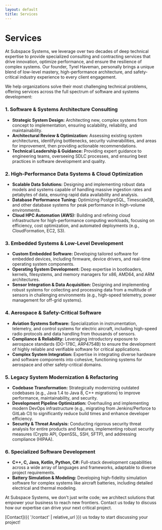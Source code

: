 ```yaml
---
layout: default
title: Services
---
```


# Services

At Subspace Systems, we leverage over two decades of deep technical expertise to provide specialized consulting and contracting services that drive innovation, optimize performance, and ensure the resilience of complex systems. Our founder, Tyrel Haveman, personally brings a unique blend of low-level mastery, high-performance architecture, and safety-critical industry experience to every client engagement.

We help organizations solve their most challenging technical problems, offering services across the full spectrum of software and systems development:

### 1. Software & Systems Architecture Consulting
* **Strategic System Design:** Architecting new, complex systems from concept to implementation, ensuring scalability, reliability, and maintainability.
* **Architectural Review & Optimization:** Assessing existing system architectures, identifying bottlenecks, security vulnerabilities, and areas for improvement, then providing actionable recommendations.
* **Technical Leadership & Guidance:** Providing expert guidance to engineering teams, overseeing SDLC processes, and ensuring best practices in software development and quality.

### 2. High-Performance Data Systems & Cloud Optimization
* **Scalable Data Solutions:** Designing and implementing robust data models and systems capable of handling massive ingestion rates and petabytes of data, ensuring rapid data availability and analysis.
* **Database Performance Tuning:** Optimizing PostgreSQL, TimescaleDB, and other database systems for peak performance in high-volume environments.
* **Cloud HPC Automation (AWS):** Building and refining cloud infrastructure for high-performance computing workloads, focusing on efficiency, cost optimization, and automated deployments (e.g., CloudFormation, EC2, S3).

### 3. Embedded Systems & Low-Level Development
* **Custom Embedded Software:** Developing tailored software for embedded devices, including firmware, device drivers, and real-time operating system components.
* **Operating System Development:** Deep expertise in bootloaders, kernels, filesystems, and memory managers for x86, AMD64, and ARM architectures.
* **Sensor Integration & Data Acquisition:** Designing and implementing robust systems for collecting and processing data from a multitude of sensors in challenging environments (e.g., high-speed telemetry, power management for off-grid systems).

### 4. Aerospace & Safety-Critical Software
* **Aviation Systems Software:** Specialization in instrumentation, telemetry, and control systems for electric aircraft, including high-speed radio protocols and data handling from thousands of sensors.
* **Compliance & Reliability:** Leveraging introductory exposure to aerospace standards (DO-178C, ARP4754B) to ensure the development of highly reliable and verifiable software for critical applications.
* **Complex System Integration:** Expertise in integrating diverse hardware and software components into cohesive, functioning systems for aerospace and other safety-critical domains.

### 5. Legacy System Modernization & Refactoring
* **Codebase Transformation:** Strategically modernizing outdated codebases (e.g., Java 1.4 to Java 8, C++ migrations) to improve performance, maintainability, and security.
* **Development Pipeline Optimization:** Overhauling and implementing modern DevOps infrastructure (e.g., migrating from Jenkins/Perforce to GitLab CI) to significantly reduce build times and enhance developer efficiency.
* **Security & Threat Analysis:** Conducting rigorous security threat analysis for entire products and features, implementing robust security measures (Crypto API, OpenSSL, SSH, SFTP), and addressing compliance (HIPAA).

### 6. Specialized Software Development
* **C++, C, Java, Kotlin, Python, C#:** Full-stack development capabilities across a wide array of languages and frameworks, adaptable to diverse project requirements.
* **Battery Simulation & Modeling:** Developing high-fidelity simulation software for complex systems like aircraft batteries, including detailed electrical and thermal modeling.

At Subspace Systems, we don't just write code; we architect solutions that empower your business to reach new frontiers. Contact us today to discuss how our expertise can drive your next critical project.

[Contact]({{ '/contact' | relative_url }}) us today to start discussing your project!
